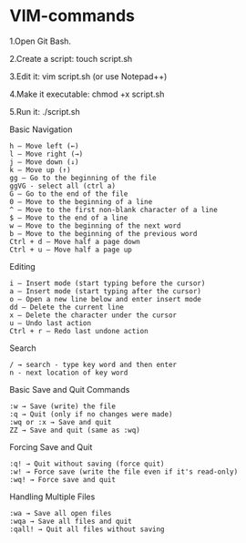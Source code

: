# VIM-commands


1.Open Git Bash.

2.Create a script: touch script.sh

3.Edit it: vim script.sh (or use Notepad++)

4.Make it executable: chmod +x script.sh

5.Run it: ./script.sh


Basic Navigation

    h – Move left (←)
    l – Move right (→)
    j – Move down (↓)
    k – Move up (↑)
    gg – Go to the beginning of the file
    ggVG - select all (ctrl a)
    G – Go to the end of the file
    0 – Move to the beginning of a line
    ^ – Move to the first non-blank character of a line
    $ – Move to the end of a line
    w – Move to the beginning of the next word
    b – Move to the beginning of the previous word
    Ctrl + d – Move half a page down
    Ctrl + u – Move half a page up

Editing

    i – Insert mode (start typing before the cursor)
    a – Insert mode (start typing after the cursor)
    o – Open a new line below and enter insert mode
    dd – Delete the current line
    x – Delete the character under the cursor
    u – Undo last action
    Ctrl + r – Redo last undone action


Search

    / → search - type key word and then enter
    n - next location of key word

Basic Save and Quit Commands

    :w → Save (write) the file
    :q → Quit (only if no changes were made)
    :wq or :x → Save and quit
    ZZ → Save and quit (same as :wq)

Forcing Save and Quit

    :q! → Quit without saving (force quit)
    :w! → Force save (write the file even if it's read-only)
    :wq! → Force save and quit

Handling Multiple Files

    :wa → Save all open files
    :wqa → Save all files and quit
    :qall! → Quit all files without saving
